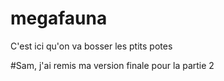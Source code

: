 # megafauna

C'est ici qu'on va bosser les ptits potes 

#Sam, j'ai remis ma version finale pour la partie 2
